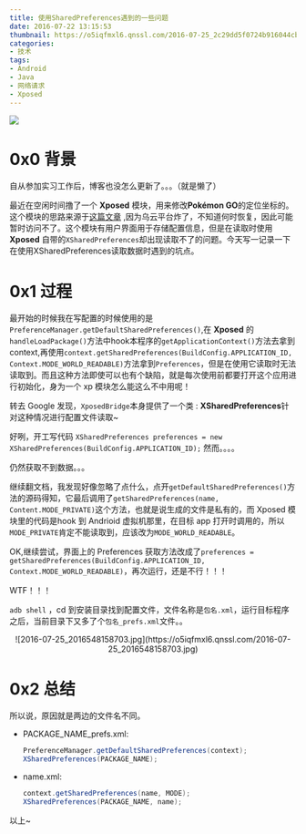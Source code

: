 ```yaml
---
title: 使用SharedPreferences遇到的一些问题
date: 2016-07-22 13:15:53
thumbnail: https://o5iqfmxl6.qnssl.com/2016-07-25_2c29dd5f0724b916044cbb7e410b7338.jpg-700
categories:
- 技术
tags:
- Android
- Java
- 网络请求
- Xposed
---
```

![](https://o5iqfmxl6.qnssl.com/2016-07-25_2c29dd5f0724b916044cbb7e410b7338.jpg-700)

# 0x0 背景

自从参加实习工作后，博客也没怎么更新了。。。（就是懒了）

<!-- more -->

最近在空闲时间撸了一个 **Xposed** 模块，用来修改**Pokémon GO**的定位坐标的。这个模块的思路来源于[这篇文章](http://drops.wooyun.org/tips/17840) ,因为乌云平台炸了，不知道何时恢复，因此可能暂时访问不了。这个模块有用户界面用于存储配置信息，但是在读取时使用 **Xposed** 自带的`XSharedPreferences`却出现读取不了的问题。今天写一记录一下在使用XSharedPreferences读取数据时遇到的坑点。

# 0x1 过程

最开始的时候我在写配置的时候使用的是`PreferenceManager.getDefaultSharedPreferences()`,在 **Xposed** 的`handleLoadPackage()`方法中hook本程序的`getApplicationContext()`方法去拿到 context,再使用`context.getSharedPreferences(BuildConfig.APPLICATION_ID, Context.MODE_WORLD_READABLE)`方法拿到`Preferences`，但是在使用它读取时无法读取到。而且这种方法即使可以也有个缺陷，就是每次使用前都要打开这个应用进行初始化，身为一个 xp 模块怎么能这么不中用呢！

转去 Google 发现，`XposedBridge`本身提供了一个类 : **XSharedPreferences**针对这种情况进行配置文件读取~

好咧，开工写代码 `XSharedPreferences preferences = new XSharedPreferences(BuildConfig.APPLICATION_ID);` 然而。。。。

仍然获取不到数据。。。

继续翻文档，我发现好像忽略了点什么，点开`getDefaultSharedPreferences()`方法的源码得知，它最后调用了`getSharedPreferences(name, Content.MODE_PRIVATE)`这个方法，也就是说生成的文件是私有的，而 Xposed 模块里的代码是hook 到 Andrioid 虚拟机那里，在目标 app 打开时调用的，所以`MODE_PRIVATE`肯定不能读取到，应该改为`MODE_WORLD_READABLE`。

OK,继续尝试，界面上的 Preferences 获取方法改成了`preferences = getSharedPreferences(BuildConfig.APPLICATION_ID, Context.MODE_WORLD_READABLE)`，再次运行，还是不行！！！

WTF！！！

`adb shell` ，cd 到安装目录找到配置文件，文件名称是`包名.xml`，运行目标程序之后，当前目录下又多了个`包名_prefs.xml`文件。。

<center>![2016-07-25_2016548158703.jpg](https://o5iqfmxl6.qnssl.com/2016-07-25_2016548158703.jpg)</center>

# 0x2 总结

所以说，原因就是两边的文件名不同。

- PACKAGE_NAME_prefs.xml:

  ``` java
  PreferenceManager.getDefaultSharedPreferences(context);
  XSharedPreferences(PACKAGE_NAME);
  ```

- name.xml:

  ```java
  context.getSharedPreferences(name, MODE);
  XSharedPreferences(PACKAGE_NAME, name);
  ```

以上~